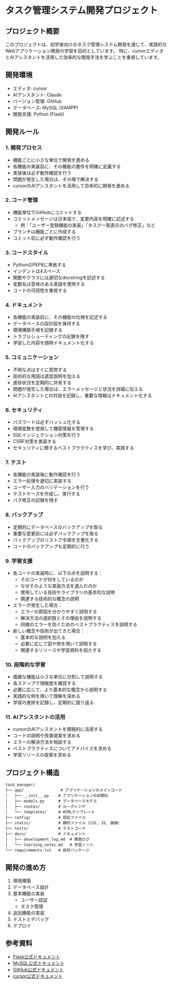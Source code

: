 # タスク管理システム開発プロジェクト

## プロジェクト概要
このプロジェクトは、初学者向けのタスク管理システム開発を通じて、実践的なWebアプリケーション開発の学習を目的としています。
特に、cursorエディタとAIアシスタントを活用した効率的な開発手法を学ぶことを重視しています。

## 開発環境
- エディタ: cursor
- AIアシスタント: Claude
- バージョン管理: GitHub
- データベース: MySQL (XAMPP)
- 開発言語: Python (Flask)

## 開発ルール

### 1. 開発プロセス
- 機能ごとに小さな単位で開発を進める
- 各機能の実装前に、その機能の要件を明確に定義する
- 実装後は必ず動作確認を行う
- 問題が発生した場合は、その場で解決する
- cursorのAIアシスタントを活用して効率的に開発を進める

### 2. コード管理
- 機能単位でGitHubにコミットする
- コミットメッセージは日本語で、変更内容を明確に記述する
  - 例：「ユーザー登録機能の実装」「タスク一覧表示のバグ修正」など
- ブランチは機能ごとに作成する
- コミット前に必ず動作確認を行う

### 3. コードスタイル
- PythonのPEP8に準拠する
- インデントは4スペース
- 関数やクラスには適切なdocstringを記述する
- 変数名は意味のある英語を使用する
- コードの可読性を重視する

### 4. ドキュメント
- 各機能の実装前に、その機能の仕様を記述する
- データベースの設計図を保持する
- 環境構築手順を記録する
- トラブルシューティングの記録を残す
- 学習した内容を随時ドキュメント化する

### 5. コミュニケーション
- 不明な点はすぐに質問する
- 技術的な用語は適宜説明を加える
- 進捗状況を定期的に共有する
- 問題が発生した場合は、エラーメッセージと状況を詳細に伝える
- AIアシスタントとの対話を記録し、重要な情報はドキュメント化する

### 6. セキュリティ
- パスワードは必ずハッシュ化する
- 環境変数を使用して機密情報を管理する
- SQLインジェクション対策を行う
- CSRF対策を実装する
- セキュリティに関するベストプラクティスを学び、実践する

### 7. テスト
- 各機能の実装後に動作確認を行う
- エラー処理を適切に実装する
- ユーザー入力のバリデーションを行う
- テストケースを作成し、実行する
- バグ修正の記録を残す

### 8. バックアップ
- 定期的にデータベースのバックアップを取る
- 重要な変更前には必ずバックアップを取る
- バックアップのリストア手順を文書化する
- コードのバックアップも定期的に行う

### 9. 学習支援
- 各コードの実装時に、以下の点を説明する：
  - そのコードが何をしているのか
  - なぜそのような実装方法を選んだのか
  - 使用している技術やライブラリの基本的な説明
  - 関連する技術的な概念の説明
- エラーが発生した場合：
  - エラーの原因を分かりやすく説明する
  - 解決方法の選択肢とその理由を説明する
  - 同様のエラーを防ぐためのベストプラクティスを説明する
- 新しい概念や技術が出てきた場合：
  - 基本的な説明を加える
  - 必要に応じて図や例を用いて説明する
  - 関連するリソースや学習資料を紹介する

### 10. 段階的な学習
- 複雑な機能は小さな単位に分割して説明する
- 各ステップで理解度を確認する
- 必要に応じて、より基本的な概念から説明する
- 実践的な例を用いて理解を深める
- 学習の進捗を記録し、定期的に振り返る

### 11. AIアシスタントの活用
- cursorのAIアシスタントを積極的に活用する
- コードの説明や改善提案を求める
- エラーの解決方法を相談する
- ベストプラクティスについてアドバイスを求める
- 学習リソースの提案を求める

## プロジェクト構造
```
task_manager/
├── app/                # アプリケーションのメインコード
│   ├── __init__.py    # アプリケーションの初期化
│   ├── models.py      # データベースモデル
│   ├── routes/        # ルーティング
│   └── templates/     # HTMLテンプレート
├── config/            # 設定ファイル
├── static/            # 静的ファイル（CSS, JS, 画像）
├── tests/             # テストコード
├── docs/              # ドキュメント
│   ├── development_log.md  # 開発ログ
│   └── learning_notes.md   # 学習ノート
└── requirements.txt   # 依存パッケージ
```

## 開発の進め方
1. 環境構築
2. データベース設計
3. 基本機能の実装
   - ユーザー認証
   - タスク管理
4. 追加機能の実装
5. テストとデバッグ
6. デプロイ

## 参考資料
- [Flask公式ドキュメント](https://flask.palletsprojects.com/)
- [MySQL公式ドキュメント](https://dev.mysql.com/doc/)
- [GitHub公式ドキュメント](https://docs.github.com/ja)
- [cursor公式ドキュメント](https://cursor.sh/docs) 